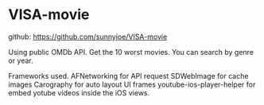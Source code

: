 # VISA-movie

github: https://github.com/sunnyjoe/VISA-movie

Using public OMDb API.
Get the 10 worst movies.
You can search by genre or year.


Frameworks used.
AFNetworking for API request
SDWebImage for cache images
Carography for auto layout UI frames
youtube-ios-player-helper for embed yotube videos inside the iOS views.